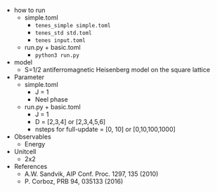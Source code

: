 - how to run
    - simple.toml
        - `tenes_simple simple.toml`
        - `tenes_std std.toml`
        - `tenes input.toml`
    - run.py + basic.toml
        - `python3 run.py`
- model
    - S=1/2 antiferromagnetic Heisenberg model on the square lattice
- Parameter
    - simple.toml
        - J = 1
        - Neel phase
    - run.py + basic.toml
        - J = 1
        - D = [2,3,4] or [2,3,4,5,6]
        - nsteps for full-update = [0, 10] or [0,10,100,1000]
- Observables
    - Energy
- Unitcell
    - 2x2
- References
    - A.W. Sandvik, AIP Conf. Proc. 1297, 135 (2010)
    - P. Corboz, PRB 94, 035133 (2016)

